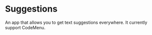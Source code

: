 # Suggestions

An app that allows you to get text suggestions everywhere. It currently support CodeMenu.
